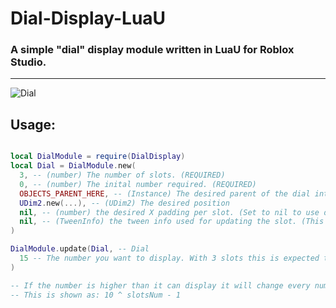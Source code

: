 # Dial-Display-LuaU
### A simple "dial" display module written in LuaU for Roblox Studio.

---

![Dial](https://github.com/PlasmaGH/Dial-Display-LuaU/assets/77991203/5be66b8d-8e06-471f-8b29-877262fd6a9a)


## Usage:

```lua

local DialModule = require(DialDisplay)
local Dial = DialModule.new(
  3, -- (number) The number of slots. (REQUIRED)
  0, -- (number) The inital number required. (REQUIRED)
  OBJECTS_PARENT_HERE, -- (Instance) The desired parent of the dial interface (REQUIRED)
  UDim2.new(...), -- (UDim2) The desired position
  nil, -- (number) the desired X padding per slot. (Set to nil to use default)
  nil, -- (TweenInfo) the tween info used for updating the slot. (This is the flip animation)
)

DialModule.update(Dial, -- Dial
  15 -- The number you want to display. With 3 slots this is expected to show up as "015"
)

-- If the number is higher than it can display it will change every number to 9
-- This is shown as: 10 ^ slotsNum - 1

```
